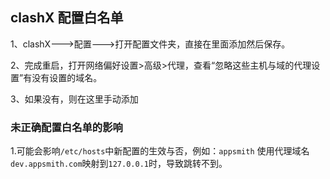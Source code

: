 ## clashX 配置白名单

1、clashX--->配置--->打开配置文件夹，直接在里面添加然后保存。

2、完成重启，打开网络偏好设置>高级>代理，查看“忽略这些主机与域的代理设置”有没有设置的域名。

3、如果没有，则在这里手动添加

### 未正确配置白名单的影响

1.可能会影响`/etc/hosts`中新配置的生效与否，例如：`appsmith` 使用代理域名`dev.appsmith.com`映射到`127.0.0.1`时，导致跳转不到。

